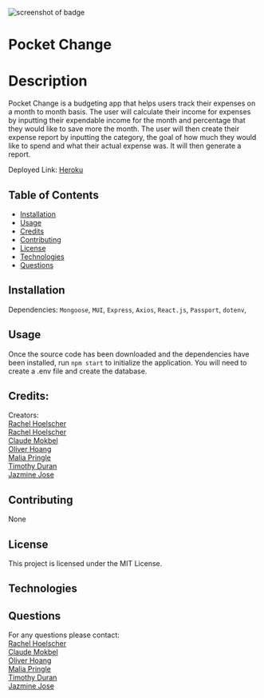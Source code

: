![screenshot of badge](https://img.shields.io/badge/license-MIT-blue.svg)

# Pocket Change

# Description
Pocket Change is a budgeting app that helps users track their expenses on a month to month basis. The user will calculate their income for expenses by inputting their expendable income for the month and percentage that they would like to save more the month. The user will then create their expense report by inputting the category, the goal of how much they would like to spend and what their actual expense was. It will then generate a report. 

Deployed Link: <a href=”www.pocket-changee.herokuapp.com/”>Heroku</a><br>
## Table of Contents

* [Installation](#installation)
* [Usage](#usage)
* [Credits](#credits)
* [Contributing](#contributing)
* [License](#license)
* [Technologies](#technologies)
* [Questions](#questions)

## Installation

Dependencies:
`Mongoose`, `MUI`, `Express`, `Axios`, `React.js`, `Passport`, `dotenv`, 

## Usage

Once the source code has been downloaded and the dependencies have been installed, run `npm start` to initialize the application. You will need to create a .env file and create the database.

## Credits:
Creators: <br>
[Rachel Hoelscher]('wwww.github.com/me0wmerz')<br>
<a href=”https://github.com/me0wmerz”>Rachel Hoelscher</a><br>
<a href=”www.github.com/cmokbel1”>Claude Mokbel</a><br>
<a href=”www.github.com/LohasOT”>Oliver Hoang</a><br>
<a href=”www.github.com/pringle97”>Malia Pringle</a><br>
<a href=”www.github.com/timduran”>Timothy Duran</a><br>
<a href=”www.github.com/jazminejose”>Jazmine Jose</a>

## Contributing

None

## License

This project is licensed under the MIT License.

## Technologies

## Questions

For any questions please contact:<br>
<a href=”https://github.com/me0wmerz”>Rachel Hoelscher</a><br>
<a href=”www.github.com/cmokbel1”>Claude Mokbel</a><br>
<a href=”www.github.com/LohasOt”>Oliver Hoang</a><br>
<a href=”www.github.com/pringle97”>Malia Pringle</a><br>
<a href=”www.github.com/timduran”>Timothy Duran</a><br>
<a href=”www.github.com/jazminejose”>Jazmine Jose</a> 
